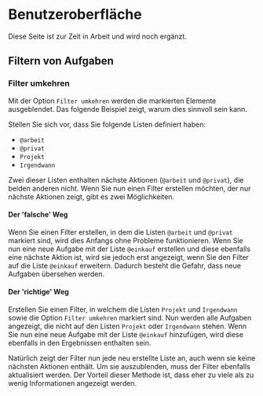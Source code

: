 Benutzeroberfläche
==================

Diese Seite ist zur Zeit in Arbeit und wird noch ergänzt.

## Filtern von Aufgaben

### Filter umkehren

Mit der Option `Filter umkehren` werden die markierten Elemente ausgeblendet. Das folgende Beispiel
zeigt, warum dies sinnvoll sein kann.

Stellen Sie sich vor, dass Sie folgende Listen definiert haben:

- `@arbeit`
- `@privat`
- `Projekt`
- `Irgendwann`

Zwei dieser Listen enthalten nächste Aktionen (`@arbeit` und `@privat`), die beiden anderen nicht.
Wenn Sie nun einen Filter erstellen möchten, der nur nächste Aktionen zeigt, gibt es zwei
Möglichkeiten.

#### Der 'falsche' Weg

Wenn Sie einen Filter erstellen, in dem die Listen `@arbeit` und `@privat` markiert sind, wird dies
Anfangs ohne Probleme funktionieren. Wenn Sie nun eine neue Aufgabe mit der Liste `@einkauf`
erstellen und diese ebenfalls eine nächste Aktion ist, wird sie jedoch erst angezeigt, wenn Sie den
Filter auf die Liste `@einkauf` erweitern. Dadurch besteht die Gefahr, dass neue Aufgaben übersehen
werden.

#### Der 'richtige' Weg

Erstellen Sie einen Filter, in welchem die Listen `Projekt` und `Irgendwann` sowie die
Option `Filter umkehren` markiert sind. Nun werden alle Aufgaben angezeigt, die nicht auf den
Listen `Projekt` oder `Irgendwann` stehen. Wenn Sie nun eine neue Aufgabe mit der Liste `@einkauf`
hinzufügen, wird diese ebenfalls in den Ergebnissen enthalten sein.

Natürlich zeigt der Filter nun jede neu erstellte Liste an, auch wenn sie keine nächsten Aktionen
enthält. Um sie auszublenden, muss der Filter ebenfalls aktualisiert werden.
Der Vorteil dieser Methode ist, dass eher zu viele als zu wenig Informationen angezeigt werden.
